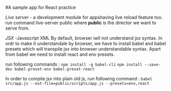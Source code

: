 #A sample app for React practice

*Live server* - a development module for appshaving live reload feature too.
run command live-server public where __public__ is the director we want to serve from.

*JSX* -Javascript XML
By default, browser iwll not understand jsx syntax. In ordr to make it understandale by browser, we 
have to install babel and babel presets which will transpile jsx into browser understandable syntax.
Apart from babel we need to install react and env presets.

run following commands :
`npm install -g babel-cli`
`npm install --save-dev babel-preset-env babel-preset-react`

In order to compile jsx into plain old js, run following command :
`babel src/app.js --out-file=public/scripts/app.js --presets=env,react`